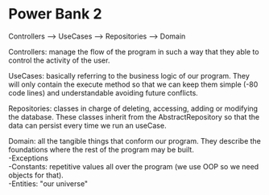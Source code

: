 # Power Bank 2
Controllers --> UseCases --> Repositories --> Domain

Controllers: manage the flow of the program in such a way that they able to control the activity of the user.

UseCases: basically referring to the business logic of our program. They will only contain the execute method so that
we can keep them simple (-80 code lines) and understandable avoiding future conflicts.

Repositories: classes in charge of deleting, accessing, adding or modifying the database. These classes inherit
from the AbstractRepository so that the data can persist every time we run an useCase.

Domain: all the tangible things that conform our program. They describe the foundations where the rest of the program
may be built.
<br>-Exceptions
<br>-Constants: repetitive values all over the program (we use OOP so we need objects for that).
<br>-Entities: "our universe"
